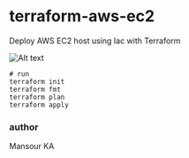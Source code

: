 # terraform-aws-ec2
 Deploy AWS EC2 host using Iac with Terraform

![Alt text](zimage.png)

```
# run
terraform init
terraform fmt
terraform plan
terraform apply
```

### author
 Mansour KA
